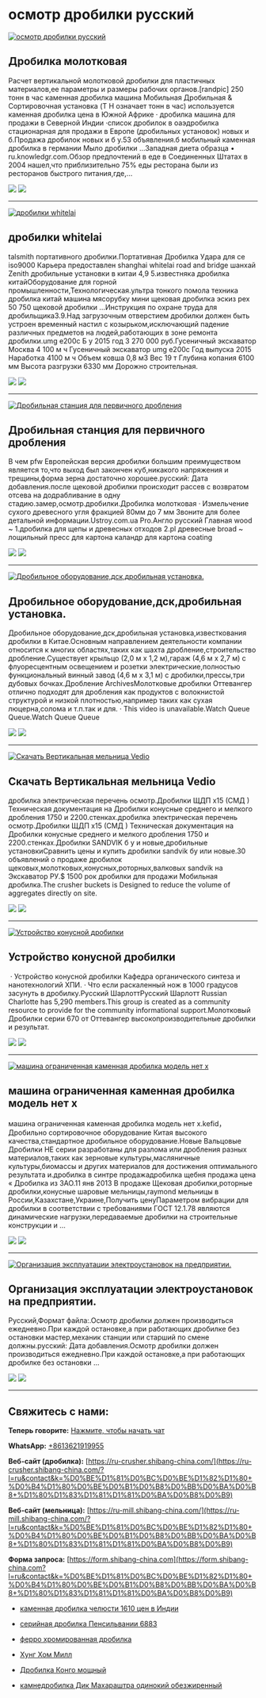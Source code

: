 # осмотр дробилки русский

<a href="https://swt.shibang-china.com/?l=ru&img&k=%D0%BE%D1%81%D0%BC%D0%BE%D1%82%D1%80+%D0%B4%D1%80%D0%BE%D0%B1%D0%B8%D0%BB%D0%BA%D0%B8+%D1%80%D1%83%D1%81%D1%81%D0%BA%D0%B8%D0%B9" target="_blank">![осмотр дробилки русский](http://static.shibang-china.com/all-800x300/1456.jpg)</a>

## Дробилка молотковая
Расчет вертикальной молотковой дробилки для пластичных материалов,ее параметры и размеры рабочих органов.[randpic] 250 тонн в час каменная дробилка машина Мобильная Дробильная &amp; Сортировочная установка (T H означает тонн в час) используется каменная дробилка цена в Южной Африке &#183; дробилка машина для продажи в Северной Индии &#183;список дробилок в оаэдробилка стационарная для продажи в Европе (дробильных установок) новых и б.Продажа дробилок новых и б у.53 объявления.б мобильный каменная дробилка в германии Мыло дробилки …Западная диета образца • ru.knowledgr.com.Обзор предпочтений в еде в Соединенных Штатах в 2004 нашел,что приблизительно 75% еды ресторана были из ресторанов быстрого питания,где,…


<a href="https://whatsapp.shibangsoft.com/WhatsApp.php" target="_blank" title="WhatsApp">![](http://static.shibang-china.com/icon/whatsapp.png)</a> <a href="https://swt.shibang-china.com/?l=ru&icon&k=%D0%BE%D1%81%D0%BC%D0%BE%D1%82%D1%80+%D0%B4%D1%80%D0%BE%D0%B1%D0%B8%D0%BB%D0%BA%D0%B8+%D1%80%D1%83%D1%81%D1%81%D0%BA%D0%B8%D0%B9" target="_blank">![](http://static.shibang-china.com/icon/chat-ru.png)</a>

---

<a href="https://swt.shibang-china.com/?l=ru&img&k=%D0%BE%D1%81%D0%BC%D0%BE%D1%82%D1%80+%D0%B4%D1%80%D0%BE%D0%B1%D0%B8%D0%BB%D0%BA%D0%B8+%D1%80%D1%83%D1%81%D1%81%D0%BA%D0%B8%D0%B9" target="_blank">![дробилки whitelai](http://static.shibang-china.com/all-800x300/612.jpg)</a>

## дробилки whitelai
talsmith портативного дробилки.Портативная Дробилка Удара для ce iso9000 Карьера предоставлен shanghai whitelai road and bridge шанхай Zenith дробильные установки в китаи 4,9 5.известняка дробилка китайОборудование для горной промышленности,Технологическая.ультра тонкого помола техника дробилка китай машина мясорубку мини щековая дробилка эскиз pex 50 750 щековой дробилки …Инструкция по охране труда для дробильщика3.9.Над загрузочным отверстием дробилки должен быть устроен временный настил с козырьком,исключающий падение различных предметов на людей,работающих в зоне ремонта дробилки.umg e200c Б у 2015 год 3 270 000 руб.Гусеничный экскаватор Москва 4 100 м ч Гусеничный экскаватор umg e200c Год выпуска 2015 Наработка 4100 м ч Объем ковша 0,8 м3 Вес 19 т Глубина копания 6100 мм Высота разгрузки 6330 мм Дорожно строительная.


<a href="https://whatsapp.shibangsoft.com/WhatsApp.php" target="_blank" title="WhatsApp">![](http://static.shibang-china.com/icon/whatsapp.png)</a> <a href="https://swt.shibang-china.com/?l=ru&icon&k=%D0%BE%D1%81%D0%BC%D0%BE%D1%82%D1%80+%D0%B4%D1%80%D0%BE%D0%B1%D0%B8%D0%BB%D0%BA%D0%B8+%D1%80%D1%83%D1%81%D1%81%D0%BA%D0%B8%D0%B9" target="_blank">![](http://static.shibang-china.com/icon/chat-ru.png)</a>

---

<a href="https://swt.shibang-china.com/?l=ru&img&k=%D0%BE%D1%81%D0%BC%D0%BE%D1%82%D1%80+%D0%B4%D1%80%D0%BE%D0%B1%D0%B8%D0%BB%D0%BA%D0%B8+%D1%80%D1%83%D1%81%D1%81%D0%BA%D0%B8%D0%B9" target="_blank">![Дробильная станция для первичного дробления](http://static.shibang-china.com/all-800x300/106.jpg)</a>

## Дробильная станция для первичного дробления
В чем pfw Европейская версия дробилки большим преимуществом является то,что выход был закончен куб,никакого напряжения и трещины,форма зерна достаточно хорошее.русский: Дата добавления.после щековой дробилки происходит рассев с возвратом отсева на додрабливание в одну стадию.замер,осмотр.дробилки.Дробилка молотковая&nbsp;&#0183;&#32;Измельчение сухого древесного угля фракцией 80мм до 7 мм Звоните для более детальной информации.Ustroy.com.ua Pro.Англо русский Главная wood ~ 1.дробилка для щепы и древесных отходов 2.pl древесные broad ~ лощильный пресс для картона каландр для картона coating


<a href="https://whatsapp.shibangsoft.com/WhatsApp.php" target="_blank" title="WhatsApp">![](http://static.shibang-china.com/icon/whatsapp.png)</a> <a href="https://swt.shibang-china.com/?l=ru&icon&k=%D0%BE%D1%81%D0%BC%D0%BE%D1%82%D1%80+%D0%B4%D1%80%D0%BE%D0%B1%D0%B8%D0%BB%D0%BA%D0%B8+%D1%80%D1%83%D1%81%D1%81%D0%BA%D0%B8%D0%B9" target="_blank">![](http://static.shibang-china.com/icon/chat-ru.png)</a>

---

<a href="https://swt.shibang-china.com/?l=ru&img&k=%D0%BE%D1%81%D0%BC%D0%BE%D1%82%D1%80+%D0%B4%D1%80%D0%BE%D0%B1%D0%B8%D0%BB%D0%BA%D0%B8+%D1%80%D1%83%D1%81%D1%81%D0%BA%D0%B8%D0%B9" target="_blank">![Дробильное оборудование,дск,дробильная установка.](http://static.shibang-china.com/all-800x300/670.jpg)</a>

## Дробильное оборудование,дск,дробильная установка.
Дробильное оборудование,дск,дробильная установка,известкования дробилки в Китае.Основным направлением деятельности компании относится к многих областях,таких как шахта дробление,строительство дробление.Существует крыльцо (2,0 м х 1,2 м),гараж (4,6 м х 2,7 м) с флуоресцентным освещением и розетки электрические,полностью функциональный винный завод (4,6 м х 3,1 м) с дробилки,прессы,три дубовых бочках.Дробление ArchivesМолотковые дробилки Оттевангер отлично подходят для дробления как продуктов с волокнистой структурой и низкой плотностью,например таких как сухая люцерна,солома и т.п.так и для.&nbsp;&#0183;&#32;This video is unavailable.Watch Queue Queue.Watch Queue Queue


<a href="https://whatsapp.shibangsoft.com/WhatsApp.php" target="_blank" title="WhatsApp">![](http://static.shibang-china.com/icon/whatsapp.png)</a> <a href="https://swt.shibang-china.com/?l=ru&icon&k=%D0%BE%D1%81%D0%BC%D0%BE%D1%82%D1%80+%D0%B4%D1%80%D0%BE%D0%B1%D0%B8%D0%BB%D0%BA%D0%B8+%D1%80%D1%83%D1%81%D1%81%D0%BA%D0%B8%D0%B9" target="_blank">![](http://static.shibang-china.com/icon/chat-ru.png)</a>

---

<a href="https://swt.shibang-china.com/?l=ru&img&k=%D0%BE%D1%81%D0%BC%D0%BE%D1%82%D1%80+%D0%B4%D1%80%D0%BE%D0%B1%D0%B8%D0%BB%D0%BA%D0%B8+%D1%80%D1%83%D1%81%D1%81%D0%BA%D0%B8%D0%B9" target="_blank">![Скачать Вертикальная мельница Vedio](http://static.shibang-china.com/all-800x300/1268.jpg)</a>

## Скачать Вертикальная мельница Vedio
дробилка электрическая перечень осмотр.Дробилки ЩДП х15 (СМД ) Техническая документация на Дробилки конусные среднего и мелкого дробления 1750 и 2200.стенках.дробилка электрическая перечень осмотр.Дробилки ЩДП х15 (СМД ) Техническая документация на Дробилки конусные среднего и мелкого дробления 1750 и 2200.стенках.Дробилки SANDVIK б у и новые,дробильные установкиСравнить цены и купить дробилки sandvik бу или новые.30 объявлений о продаже дробилок щековых,молотковых,конусных,роторных,валковых sandvik на Экскаватор РУ.$ 1500 рок дробилки для продажи Мобильная дробилка.The crusher buckets is Designed to reduce the volume of aggregates directly on site.


<a href="https://whatsapp.shibangsoft.com/WhatsApp.php" target="_blank" title="WhatsApp">![](http://static.shibang-china.com/icon/whatsapp.png)</a> <a href="https://swt.shibang-china.com/?l=ru&icon&k=%D0%BE%D1%81%D0%BC%D0%BE%D1%82%D1%80+%D0%B4%D1%80%D0%BE%D0%B1%D0%B8%D0%BB%D0%BA%D0%B8+%D1%80%D1%83%D1%81%D1%81%D0%BA%D0%B8%D0%B9" target="_blank">![](http://static.shibang-china.com/icon/chat-ru.png)</a>

---

<a href="https://swt.shibang-china.com/?l=ru&img&k=%D0%BE%D1%81%D0%BC%D0%BE%D1%82%D1%80+%D0%B4%D1%80%D0%BE%D0%B1%D0%B8%D0%BB%D0%BA%D0%B8+%D1%80%D1%83%D1%81%D1%81%D0%BA%D0%B8%D0%B9" target="_blank">![Устройство конусной дробилки](http://static.shibang-china.com/all-800x300/906.jpg)</a>

## Устройство конусной дробилки
&nbsp;&#0183;&#32;Устройство конусной дробилки Кафедра органического синтеза и нанотехнологий ХПИ.&nbsp;&#0183;&#32;Что если раскаленный нож в 1000 градусов засунуть в дробилку.Русский ШарлоттРусский Шарлотт Russian Charlotte has 5,290 members.This group is created as a community resource to provide for the community informational support.Молотковый Дробилки серии 670 от Оттевангер высокопроизводительные дробилки и результат.


<a href="https://whatsapp.shibangsoft.com/WhatsApp.php" target="_blank" title="WhatsApp">![](http://static.shibang-china.com/icon/whatsapp.png)</a> <a href="https://swt.shibang-china.com/?l=ru&icon&k=%D0%BE%D1%81%D0%BC%D0%BE%D1%82%D1%80+%D0%B4%D1%80%D0%BE%D0%B1%D0%B8%D0%BB%D0%BA%D0%B8+%D1%80%D1%83%D1%81%D1%81%D0%BA%D0%B8%D0%B9" target="_blank">![](http://static.shibang-china.com/icon/chat-ru.png)</a>

---

<a href="https://swt.shibang-china.com/?l=ru&img&k=%D0%BE%D1%81%D0%BC%D0%BE%D1%82%D1%80+%D0%B4%D1%80%D0%BE%D0%B1%D0%B8%D0%BB%D0%BA%D0%B8+%D1%80%D1%83%D1%81%D1%81%D0%BA%D0%B8%D0%B9" target="_blank">![машина ограниченная каменная дробилка модель нет x](http://static.shibang-china.com/all-800x300/471.jpg)</a>

## машина ограниченная каменная дробилка модель нет x
машина ограниченная каменная дробилка модель нет x.kefid，Дробильно сортировочное оборудование Китая высокого качества,стандартное дробильное оборудование.Новые Вальцовые Дробилки НЕ серии разработаны для разлома или дробления разных материалов,таких как зерновые культуры,масляничные культуры,биомассы и других материалов для достижения оптимального результата и.дробилка в синтре продажадробилка щебня продажа цена &#171; Дробилка из ЗАО.11 янв 2013 В продаже Щековая дробилки,роторные дробилки,конусные шаровые мельницы,raymond мельницы в России,Казахстане,Украине,Получить ценуПараметром вибрации для дробилки в соответствии с требованиями ГОСТ 12.1.78 являются динамические нагрузки,передаваемые дробилки на строительные конструкции и …


<a href="https://whatsapp.shibangsoft.com/WhatsApp.php" target="_blank" title="WhatsApp">![](http://static.shibang-china.com/icon/whatsapp.png)</a> <a href="https://swt.shibang-china.com/?l=ru&icon&k=%D0%BE%D1%81%D0%BC%D0%BE%D1%82%D1%80+%D0%B4%D1%80%D0%BE%D0%B1%D0%B8%D0%BB%D0%BA%D0%B8+%D1%80%D1%83%D1%81%D1%81%D0%BA%D0%B8%D0%B9" target="_blank">![](http://static.shibang-china.com/icon/chat-ru.png)</a>

---

<a href="https://swt.shibang-china.com/?l=ru&img&k=%D0%BE%D1%81%D0%BC%D0%BE%D1%82%D1%80+%D0%B4%D1%80%D0%BE%D0%B1%D0%B8%D0%BB%D0%BA%D0%B8+%D1%80%D1%83%D1%81%D1%81%D0%BA%D0%B8%D0%B9" target="_blank">![Организация эксплуатации электроустановок на предприятии.](http://static.shibang-china.com/all-800x300/133.jpg)</a>

## Организация эксплуатации электроустановок на предприятии.
Русский,Формат файла:.Осмотр дробилки должен производиться ежедневно.При каждой остановке,а при работающих дробилке без остановки мастер,механик станции или старший по смене должны.русский: Дата добавления.Осмотр дробилки должен производиться ежедневно.При каждой остановке,а при работающих дробилке без остановки …

<a href="https://whatsapp.shibangsoft.com/WhatsApp.php" target="_blank" title="WhatsApp">![](http://static.shibang-china.com/icon/whatsapp.png)</a> <a href="https://swt.shibang-china.com/?l=ru&icon&k=%D0%BE%D1%81%D0%BC%D0%BE%D1%82%D1%80+%D0%B4%D1%80%D0%BE%D0%B1%D0%B8%D0%BB%D0%BA%D0%B8+%D1%80%D1%83%D1%81%D1%81%D0%BA%D0%B8%D0%B9" target="_blank">![](http://static.shibang-china.com/icon/chat-ru.png)</a>

---
## Свяжитесь с нами:

**Теперь говорите:** [Нажмите, чтобы начать чат](https://swt.shibang-china.com?l=ru&contact&k=%D0%BE%D1%81%D0%BC%D0%BE%D1%82%D1%80+%D0%B4%D1%80%D0%BE%D0%B1%D0%B8%D0%BB%D0%BA%D0%B8+%D1%80%D1%83%D1%81%D1%81%D0%BA%D0%B8%D0%B9)

**WhatsApp:**  [+8613621919955](https://whatsapp.shibangsoft.com/WhatsApp.php)

**Веб-сайт (дробилка):** [https://ru-crusher.shibang-china.com/](https://ru-crusher.shibang-china.com/?l=ru&contact&k=%D0%BE%D1%81%D0%BC%D0%BE%D1%82%D1%80+%D0%B4%D1%80%D0%BE%D0%B1%D0%B8%D0%BB%D0%BA%D0%B8+%D1%80%D1%83%D1%81%D1%81%D0%BA%D0%B8%D0%B9)

**Веб-сайт (мельница):** [https://ru-mill.shibang-china.com/](https://ru-mill.shibang-china.com/?l=ru&contact&k=%D0%BE%D1%81%D0%BC%D0%BE%D1%82%D1%80+%D0%B4%D1%80%D0%BE%D0%B1%D0%B8%D0%BB%D0%BA%D0%B8+%D1%80%D1%83%D1%81%D1%81%D0%BA%D0%B8%D0%B9)

**Форма запроса:** [https://form.shibang-china.com](https://form.shibang-china.com?l=ru&contact&k=%D0%BE%D1%81%D0%BC%D0%BE%D1%82%D1%80+%D0%B4%D1%80%D0%BE%D0%B1%D0%B8%D0%BB%D0%BA%D0%B8+%D1%80%D1%83%D1%81%D1%81%D0%BA%D0%B8%D0%B9)

* [каменная дробилка челюсти 1610 цен в Индии](../134/%D0%BA%D0%B0%D0%BC%D0%B5%D0%BD%D0%BD%D0%B0%D1%8F%20%D0%B4%D1%80%D0%BE%D0%B1%D0%B8%D0%BB%D0%BA%D0%B0%20%D1%87%D0%B5%D0%BB%D1%8E%D1%81%D1%82%D0%B8%201610%20%D1%86%D0%B5%D0%BD%20%D0%B2%20%D0%98%D0%BD%D0%B4%D0%B8%D0%B8.md)

* [серийная дробилка Пенсильвании 6883](../134/%D1%81%D0%B5%D1%80%D0%B8%D0%B9%D0%BD%D0%B0%D1%8F%20%D0%B4%D1%80%D0%BE%D0%B1%D0%B8%D0%BB%D0%BA%D0%B0%20%D0%9F%D0%B5%D0%BD%D1%81%D0%B8%D0%BB%D1%8C%D0%B2%D0%B0%D0%BD%D0%B8%D0%B8%206883.md)

* [ферро хромированная дробилка](../131/%D1%84%D0%B5%D1%80%D1%80%D0%BE%20%D1%85%D1%80%D0%BE%D0%BC%D0%B8%D1%80%D0%BE%D0%B2%D0%B0%D0%BD%D0%BD%D0%B0%D1%8F%20%D0%B4%D1%80%D0%BE%D0%B1%D0%B8%D0%BB%D0%BA%D0%B0.md)

* [Хунг Хом Милл](../132/%D0%A5%D1%83%D0%BD%D0%B3%20%D0%A5%D0%BE%D0%BC%20%D0%9C%D0%B8%D0%BB%D0%BB.md)

* [Дробилка Конго мощный](../134/%D0%94%D1%80%D0%BE%D0%B1%D0%B8%D0%BB%D0%BA%D0%B0%20%D0%9A%D0%BE%D0%BD%D0%B3%D0%BE%20%D0%BC%D0%BE%D1%89%D0%BD%D1%8B%D0%B9.md)

* [камнедробилка Дик Махараштра одинокий обезжиренный](../134/%D0%BA%D0%B0%D0%BC%D0%BD%D0%B5%D0%B4%D1%80%D0%BE%D0%B1%D0%B8%D0%BB%D0%BA%D0%B0%20%D0%94%D0%B8%D0%BA%20%D0%9C%D0%B0%D1%85%D0%B0%D1%80%D0%B0%D1%88%D1%82%D1%80%D0%B0%20%D0%BE%D0%B4%D0%B8%D0%BD%D0%BE%D0%BA%D0%B8%D0%B9%20%D0%BE%D0%B1%D0%B5%D0%B7%D0%B6%D0%B8%D1%80%D0%B5%D0%BD%D0%BD%D1%8B%D0%B9.md)